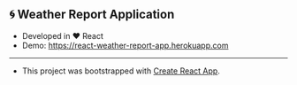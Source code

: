 ## :cyclone: Weather Report Application
  - Developed in :heart: React
  - Demo: https://react-weather-report-app.herokuapp.com

----

 - This project was bootstrapped with [Create React App](https://github.com/facebook/create-react-app).
